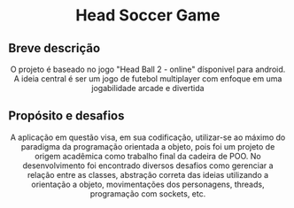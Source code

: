 <h1 align="center">Head Soccer Game</h1>

## Breve descrição 
<p align="center">O projeto é baseado no jogo "Head Ball 2 - online" dísponivel para android. A ideia central é ser um jogo de futebol multiplayer com enfoque em uma jogabilidade arcade e divertida </p>



## Propósito e desafios
<p align="center">A aplicação em questão visa, em sua codificação, utilizar-se ao máximo do paradigma da programação orientada a objeto, pois foi um projeto de origem acadêmica
como trabalho final da cadeira de POO. No desenvolvimento foi encontrado diversos desafios como gerenciar a relação entre as classes, abstração correta das ideias utilizando a orientação a objeto, movimentações dos personagens, threads, programação com sockets, etc.</p>
